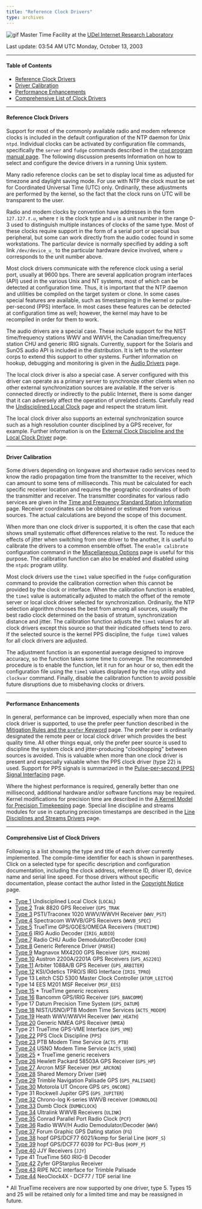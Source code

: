 ```yaml
---
title: "Reference Clock Drivers"
type: archives
---
```


![gif](/archives/pic/stack1a.jpg) Master Time Facility at the [UDel Internet Research Laboratory](/reflib/lab)

Last update:  03:54 AM UTC Monday, October 13, 2003

* * *

#### Table of Contents

*   [Reference Clock Drivers](/archives/4.2.0/refclock/#reference-clock-drivers)
*   [Driver Calibration](/archives/4.2.0/refclock/#driver-calibration)
*   [Performance Enhancements](/archives/4.2.0/refclock/#performance-enhancements)
*   [Comprehensive List of Clock Drivers](/archives/4.2.0/refclock/#comprehensive-list-of-clock-drivers)

* * *

#### Reference Clock Drivers

Support for most of the commonly available radio and modem reference clocks is included in the default configuration of the NTP daemon for Unix <code>ntpd</code>. Individual clocks can be activated by configuration file commands, specifically the <code>server</code> and <code>fudge</code> commands described in the [<code>ntpd</code> program manual page](/archives/4.2.0/ntpd). The following discussion presents Information on how to select and configure the device drivers in a running Unix system.

Many radio reference clocks can be set to display local time as adjusted for timezone and daylight saving mode. For use with NTP the clock must be set for Coordinated Universal Time (UTC) only. Ordinarily, these adjustments are performed by the kernel, so the fact that the clock runs on UTC will be transparent to the user.

Radio and modem clocks by convention have addresses in the form <code>127.127._t.u_</code>, where <code>_t_</code> is the clock type and <code>_u_</code> is a unit number in the range 0-3 used to distinguish multiple instances of clocks of the same type. Most of these clocks require support in the form of a serial port or special bus peripheral, but some can work directly from the audio codec found in some workstations. The particular device is normally specified by adding a soft link <code>/dev/device_u_</code> to the particular hardware device involved, where <code>_u_</code> corresponds to the unit number above.

Most clock drivers communicate with the reference clock using a serial port, usually at 9600 bps. There are several application program interfaces (API) used in the various Unix and NT systems, most of which can be detected at configuration time. Thus, it is important that the NTP daemon and utilities be compiled on the target system or clone. In some cases special features are available, such as timestamping in the kernel or pulse-per-second (PPS) interface. In most cases these features can be detected at configuration time as well; however, the kernel may have to be recompiled in order for them to work.

The audio drivers are a special case. These include support for the NIST time/frequency stations WWV and WWVH, the Canadian time/frequency station CHU and generic IRIG signals. Currently, support for the Solaris and SunOS audio API is included in the distribution. It is left to the volunteer corps to extend this support to other systems. Further information on hookup, debugging and monitoring is given in the [Audio Drivers](/archives/4.2.0/audio) page.

The local clock driver is also a special case. A server configured with this driver can operate as a primary server to synchronize other clients when no other external synchronization sources are available. If the server is connected directly or indirectly to the public Internet, there is some danger that it can adversely affect the operation of unrelated clients. Carefully read the [Undisciplined Local Clock](/archives/drivers/driver1) page and respect the stratum limit.

The local clock driver also supports an external synchronization source such as a high resolution counter disciplined by a GPS receiver, for example. Further information is on the [External Clock Discipline and the Local Clock Driver](/archives/4.2.0/extern) page.

* * *

#### Driver Calibration

Some drivers depending on longwave and shortwave radio services need to know the radio propagation time from the transmitter to the receiver, which can amount to some tens of milliseconds. This must be calculated for each specific receiver location and requires the geographic coordinates of both the transmitter and receiver. The transmitter coordinates for various radio services are given in the [Time and Frequency Standard Station Information](/reflib/qth) page. Receiver coordinates can be obtained or estimated from various sources. The actual calculations are beyond the scope of this document.

When more than one clock driver is supported, it is often the case that each shows small systematic offset differences relative to the rest. To reduce the effects of jitter when switching from one driver to the another, it is useful to calibrate the drivers to a common ensemble offset. The <code>enable calibrate</code> configuration command in the [Miscellaneous Options](/archives/4.2.0/miscopt) page is useful for this purpose. The calibration function can also be enabled and disabled using the <code>ntpdc</code> program utility.

Most clock drivers use the <code>time1</code> value specified in the <code>fudge</code> configuration command to provide the calibration correction when this cannot be provided by the clock or interface. When the calibration function is enabled, the <code>time1</code> value is automatically adjusted to match the offset of the remote server or local clock driver selected for synchronization. Ordinarily, the NTP selection algorithm chooses the best from among all sources, usually the best radio clock determined on the basis of stratum, synchronization distance and jitter. The calibration function adjusts the <code>time1</code> values for all clock drivers except this source so that their indicated offsets tend to zero. If the selected source is the kernel PPS discipline, the <code>fudge time1</code> values for all clock drivers are adjusted.

The adjustment function is an exponential average designed to improve accuracy, so the function takes some time to converge. The recommended procedure is to enable the function, let it run for an hour or so, then edit the configuration file using the <code>time1</code> values displayed by the <code>ntpq</code> utility and <code>clockvar</code> command. Finally, disable the calibration function to avoid possible future disruptions due to misbehaving clocks or drivers.

* * *

#### Performance Enhancements

In general, performance can be improved, especially when more than one clock driver is supported, to use the prefer peer function described in the [Mitigation Rules and the <code>prefer</code> Keyword](/archives/4.2.0/prefer) page. The prefer peer is ordinarily designated the remote peer or local clock driver which provides the best quality time. All other things equal, only the prefer peer source is used to discipline the system clock and jitter-producing "clockhopping" between sources is avoided. This is valuable when more than one clock driver is present and especially valuable when the PPS clock driver (type 22) is used. Support for PPS signals is summarized in the [Pulse-per-second (PPS) Signal Interfacing](/archives/4.2.0/pps) page.

Where the highest performance is required, generally better than one millisecond, additional hardware and/or software functions may be required. Kernel modifications for precision time are described in the [A Kernel Model for Precision Timekeeping](/archives/4.2.0/kern) page. Special line discipline and streams modules for use in capturing precision timestamps are described in the [Line Disciplines and Streams Drivers](/archives/4.2.0/ldisc) page.

* * *

#### Comprehensive List of Clock Drivers

Following is a list showing the type and title of each driver currently implemented. The compile-time identifier for each is shown in parentheses. Click on a selected type for specific description and configuration documentation, including the clock address, reference ID, driver ID, device name and serial line speed. For those drivers without specific documentation, please contact the author listed in the [Copyright Notice](/archives/4.2.0/copyright) page.

*   [Type 1](/archives/drivers/driver1) Undisciplined Local Clock (<code>LOCAL</code>)
*   [Type 2](/archives/drivers/driver2) Trak 8820 GPS Receiver (<code>GPS_TRAK</code>
*   [Type 3](/archives/drivers/driver3) PSTI/Traconex 1020 WWV/WWVH Receiver (<code>WWV_PST</code>)
*   [Type 4](/archives/drivers/driver4) Spectracom WWVB/GPS Receivers (<code>WWVB_SPEC</code>)
*   [Type 5](/archives/drivers/driver5) TrueTime GPS/GOES/OMEGA Receivers (<code>TRUETIME</code>)
*   [Type 6](/archives/drivers/driver6) IRIG Audio Decoder (<code>IRIG_AUDIO</code>)
*   [Type 7](/archives/drivers/driver7) Radio CHU Audio Demodulator/Decoder (<code>CHU</code>)
*   [Type 8](/archives/drivers/driver8) Generic Reference Driver (<code>PARSE</code>)
*   [Type 9](/archives/drivers/driver9) Magnavox MX4200 GPS Receiver (<code>GPS_MX4200</code>)
*   [Type 10](/archives/drivers/driver10) Austron 2200A/2201A GPS Receivers (<code>GPS_AS2201</code>)
*   [Type 11](/archives/drivers/driver11) Arbiter 1088A/B GPS Receiver (<code>GPS_ARBITER</code>)
*   [Type 12](/archives/drivers/driver12) KSI/Odetics TPRO/S IRIG Interface (<code>IRIG_TPRO</code>)
*   Type 13 Leitch CSD 5300 Master Clock Controller (<code>ATOM_LEITCH</code>)
*   Type 14 EES M201 MSF Receiver (<code>MSF_EES</code>)
*   [Type 15](/archives/drivers/driver5) * TrueTime generic receivers 
*   [Type 16](/archives/drivers/driver16) Bancomm GPS/IRIG Receiver (<code>GPS_BANCOMM</code>)
*   Type 17 Datum Precision Time System (<code>GPS_DATUM</code>)
*   [Type 18](/archives/drivers/driver18) NIST/USNO/PTB Modem Time Services (<code>ACTS_MODEM</code>)
*   [Type 19](/archives/drivers/driver19) Heath WWV/WWVH Receiver (<code>WWV_HEATH</code>)
*   [Type 20](/archives/drivers/driver20) Generic NMEA GPS Receiver (<code>NMEA</code>)
*   Type 21 TrueTime GPS-VME Interface (<code>GPS_VME</code>)
*   [Type 22](/archives/drivers/driver22) PPS Clock Discipline (<code>PPS</code>)
*   [Type 23](/archives/drivers/driver23) PTB Modem Time Service (<code>ACTS_PTB</code>) 
*   [Type 24](/archives/drivers/driver24) USNO Modem Time Service (<code>ACTS_USNO</code>)
*   [Type 25](/archives/drivers/driver5) * TrueTime generic receivers
*   [Type 26](/archives/drivers/driver26) Hewlett Packard 58503A GPS Receiver (<code>GPS_HP</code>)
*   [Type 27](/archives/drivers/driver27) Arcron MSF Receiver (<code>MSF_ARCRON</code>)
*   [Type 28](/archives/drivers/driver28) Shared Memory Driver (<code>SHM</code>)
*   [Type 29](/archives/drivers/driver29) Trimble Navigation Palisade GPS (<code>GPS_PALISADE</code>)
*   [Type 30](/archives/drivers/driver30) Motorola UT Oncore GPS <code>GPS_ONCORE</code>)
*   Type 31 Rockwell Jupiter GPS (<code>GPS_JUPITER</code>)
*   [Type 32](/archives/drivers/driver32) Chrono-log K-series WWVB receiver (<code>CHRONOLOG</code>)
*   [Type 33](/archives/drivers/driver33) Dumb Clock (<code>DUMBCLOCK</code>)
*   [Type 34](/archives/drivers/driver34) Ultralink WWVB Receivers (<code>ULINK</code>)
*   [Type 35](/archives/drivers/driver35) Conrad Parallel Port Radio Clock (<code>PCF</code>)
*   [Type 36](/archives/drivers/driver36) Radio WWV/H Audio Demodulator/Decoder (<code>WWV</code>)
*   [Type 37](/archives/drivers/driver37) Forum Graphic GPS Dating station (<code>FG</code>)
*   [Type 38](/archives/drivers/driver38) hopf GPS/DCF77 6021/komp for Serial Line (<code>HOPF_S</code>)
*   [Type 39](/archives/drivers/driver39) hopf GPS/DCF77 6039 for PCI-Bus (<code>HOPF_P</code>)
*   [Type 40](/archives/drivers/driver40) JJY Receivers (<code>JJY</code>)
*   Type 41 TrueTime 560 IRIG-B Decoder
*   [Type 42](/archives/drivers/driver42) Zyfer GPStarplus Receiver
*   [Type 43](/archives/drivers/driver43) RIPE NCC interface for Trimble Palisade
*   [Type 44](/archives/drivers/driver44) NeoClock4X - DCF77 / TDF serial line

\* All TrueTime receivers are now supported by one driver, type 5. Types 15 and 25 will be retained only for a limited time and may be reassigned in future.